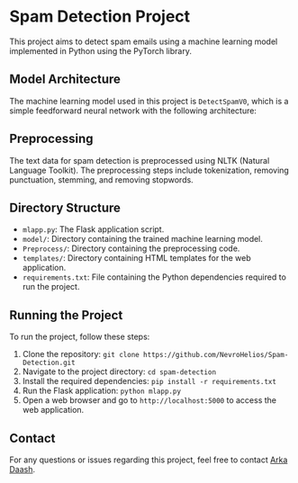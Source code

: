 # Spam Detection Project

This project aims to detect spam emails using a machine learning model implemented in Python using the PyTorch library.

## Model Architecture

The machine learning model used in this project is `DetectSpamV0`, which is a simple feedforward neural network with the following architecture:


## Preprocessing

The text data for spam detection is preprocessed using NLTK (Natural Language Toolkit). The preprocessing steps include tokenization, removing punctuation, stemming, and removing stopwords.

## Directory Structure

- `mlapp.py`: The Flask application script.
- `model/`: Directory containing the trained machine learning model.
- `Preprocess/`: Directory containing the preprocessing code.
- `templates/`: Directory containing HTML templates for the web application.
- `requirements.txt`: File containing the Python dependencies required to run the project.

## Running the Project

To run the project, follow these steps:

1. Clone the repository: `git clone https://github.com/NevroHelios/Spam-Detection.git`
2. Navigate to the project directory: `cd spam-detection`
3. Install the required dependencies: `pip install -r requirements.txt`
4. Run the Flask application: `python mlapp.py`
5. Open a web browser and go to `http://localhost:5000` to access the web application.

## Contact

For any questions or issues regarding this project, feel free to contact [Arka Daash](mailto:dasharka05@gmail.com).
